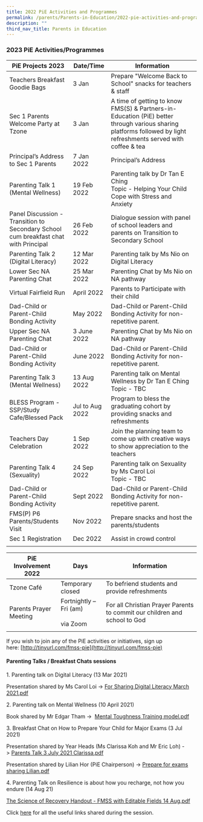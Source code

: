 ```yaml
---
title: 2022 PiE Activities and Programmes
permalink: /parents/Parents-in-Education/2022-pie-activities-and-programmes/
description: ""
third_nav_title: Parents in Education
---
```

### 2023 PiE Activities/Programmes

| PiE Projects 2023 | Date/Time | Information |
|---|---|---|
| Teachers Breakfast Goodie Bags | 3 Jan | Prepare "Welcome Back to School" snacks for teachers & staff |
| Sec 1 Parents Welcome Party at Tzone | 3 Jan | A time of getting to know FMS(S) & Partners-in-Education (PiE) better through various sharing platforms followed by light refreshments served with coffee & tea |
| Principal’s Address to Sec 1 Parents | 7 Jan 2022 | Principal’s Address |
| Parenting Talk 1 (Mental Wellness) | 19 Feb 2022 | Parenting talk by Dr Tan E Ching<br>Topic - Helping Your Child Cope with Stress and Anxiety |
| Panel Discussion - Transition to<br>Secondary School cum breakfast chat with Principal<br>  | 26 Feb 2022 | Dialogue session with panel of school leaders and parents on Transition to Secondary School |
| Parenting Talk 2 (Digital Literacy) | 12 Mar 2022 | Parenting talk by Ms Nio on Digital Literacy |
| Lower Sec NA Parenting Chat | 25 Mar 2022 | Parenting Chat by Ms Nio on NA pathway |
| Virtual Fairfield Run | April 2022 | Parents to Participate with their child |
| Dad-Child or Parent-Child Bonding Activity | May 2022 | Dad-Child or Parent-Child Bonding Activity for non-repetitive parent. |
| Upper Sec NA Parenting Chat | 3 June 2022 | Parenting Chat by Ms Nio on NA pathway |
| Dad-Child or Parent-Child Bonding Activity | June 2022 | Dad-Child or Parent-Child Bonding Activity for non-repetitive parent. |
| Parenting Talk 3 (Mental Wellness) | 13 Aug 2022 | Parenting talk on Mental Wellness by Dr Tan E Ching<br>Topic - TBC |
| BLESS Program - SSP/Study Cafe/Blessed Pack | Jul to Aug 2022 | Program to bless the graduating cohort by providing snacks and refreshments |
| Teachers Day Celebration | 1 Sep 2022 | Join the planning team to come up with creative ways to show appreciation to the teachers |
| Parenting Talk 4 (Sexuality) | 24 Sep 2022 | Parenting talk on Sexuality by Ms Carol Loi<br>Topic - TBC |
| Dad-Child or Parent-Child Bonding Activity | Sept 2022 | Dad-Child or Parent-Child Bonding Activity for non-repetitive parent. |
| FMS(P) P6 Parents/Students Visit | Nov 2022 | Prepare snacks and host the parents/students |
| Sec 1 Registration | Dec 2022 | Assist in crowd control |
|  |  |  |

| PiE Involvement 2022 | Days | Information |
|---|---|---|
| Tzone Café | Temporary closed  | To befriend students and provide refreshments |
| Parents Prayer Meeting | Fortnightly – Fri (am) <br><br>via Zoom | For all Christian Prayer Parents to commit our children and school to God  |
|  |  |  |

If you wish to join any of the PiE activities or initiatives, sign up here: [http://tinyurl.com/fmss-pie](http://tinyurl.com/fmss-pie)  

#### Parenting Talks / Breakfast Chats sessions

1\. Parenting talk on Digital Literacy (13 Mar 2021)

Presentation shared by Ms Carol Loi -> [For Sharing Digital Literacy March 2021.pdf](/files/pt1.pdf)

  

2\. Parenting talk on Mental Wellness (10 April 2021)

Book shared by Mr Edgar Tham ->  [Mental Toughness Training model.pdf](/files/pt2.pdf)  

  

3\. Breakfast Chat on How to Prepare Your Child for Major Exams (3 Jul 2021)

Presentation shared by Year Heads (Ms Clarissa Koh and Mr Eric Loh) -> [Parents Talk 3 July 2021 Clarissa.pdf](/files/pt3.pdf) 

Presentation shared by Lilian Hor (PiE Chairperson) -> [Prepare for exams sharing Lilian.pdf](/files/pt4.pdf) 

  

4\. Parenting Talk on Resilience is about how you recharge, not how you endure (14 Aug 21)

[The Science of Recovery Handout - FMSS with Editable Fields 14 Aug.pdf](/files/pt5.pdf)  

Click [here](https://fairfieldmethodistsec-moe-edu-sg-admin.cwp.sg/parents/partners-in-education/2021-pie-activities-programmes/parenting-talk-on-resilience-useful-links) for all the useful links shared during the session.